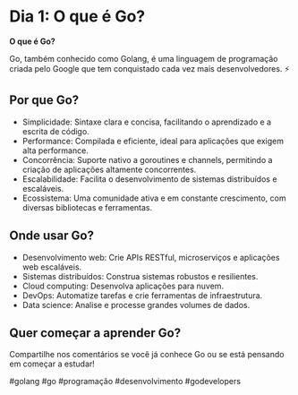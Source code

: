 # Dia 1: O que é Go?

**O que é Go?**

Go, também conhecido como Golang, é uma linguagem de programação criada pelo Google que tem conquistado cada vez mais desenvolvedores. ⚡

## Por que Go?

- Simplicidade: Sintaxe clara e concisa, facilitando o aprendizado e a escrita de código.
- Performance: Compilada e eficiente, ideal para aplicações que exigem alta performance.
- Concorrência: Suporte nativo a goroutines e channels, permitindo a criação de aplicações altamente concorrentes.
- Escalabilidade: Facilita o desenvolvimento de sistemas distribuídos e escaláveis.
- Ecossistema: Uma comunidade ativa e em constante crescimento, com diversas bibliotecas e ferramentas.

## Onde usar Go?

- Desenvolvimento web: Crie APIs RESTful, microserviços e aplicações web escaláveis.
- Sistemas distribuídos: Construa sistemas robustos e resilientes.
- Cloud computing: Desenvolva aplicações para nuvem.
- DevOps: Automatize tarefas e crie ferramentas de infraestrutura.
- Data science: Analise e processe grandes volumes de dados.

## Quer começar a aprender Go?

Compartilhe nos comentários se você já conhece Go ou se está pensando em começar a estudar!

#golang #go #programação #desenvolvimento #godevelopers